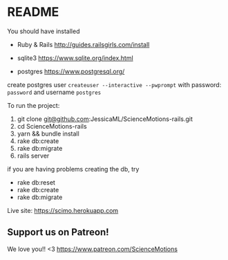 # README

You should have installed

- Ruby & Rails
http://guides.railsgirls.com/install

- sqlite3
https://www.sqlite.org/index.html

- postgres
https://www.postgresql.org/

create postgres user `createuser --interactive --pwprompt` with password: `password` and username `postgres`

To run the project:

1. git clone git@github.com:JessicaML/ScienceMotions-rails.git
2. cd ScienceMotions-rails
3. yarn && bundle install
4. rake db:create
5. rake db:migrate
6. rails server

if you are having problems creating the db, try 
- rake db:reset
- rake db:create
- rake db:migrate

Live site: https://scimo.herokuapp.com


## Support us on Patreon!

We love you!! <3
https://www.patreon.com/ScienceMotions
